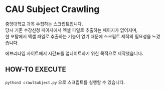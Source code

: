 # CAU Subject Crawling
중앙대학교 과목 수집하는 스크립트입니다.  
당시 기존 수강신청 페이지에서 엑셀 파일로 추출하는 페이지가 없어지며,  
현 포탈에서 엑셀 파일로 추출하는 기능이 없기 때문에 스크립트 제작의 필요성을 느꼈습니다.    
  
에브리타임 사이트에서 시간표를 업데이트하기 위한 목적으로 제작했습니다.  

## HOW-TO EXECUTE
`python3 crawlSubject.py` 으로 스크립트를 실행할 수 있습니다.

